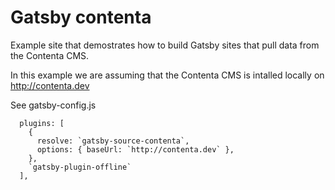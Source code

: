 # Gatsby contenta

Example site that demostrates how to build Gatsby sites that pull data from the Contenta CMS.

In this example we are assuming that the Contenta CMS is intalled locally on http://contenta.dev

See gatsby-config.js

```
  plugins: [
    {
      resolve: `gatsby-source-contenta`,
      options: { baseUrl: `http://contenta.dev` },
    },
    `gatsby-plugin-offline`
  ],

```